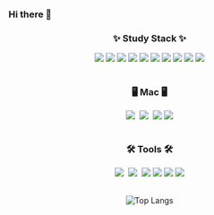 ### Hi there 👋
<h3 align="center">✨ Study Stack ✨</h3>
  
<div align="center">
<img src="https://img.shields.io/badge/react-20232a.svg?style=for-the-badge&logo=react&logoColor=61DAFB" />
<img flex src="https://img.shields.io/badge/vuejs-%2335495e.svg?style=for-the-badge&logo=vuedotjs&logoColor=%234FC08D" />
<img flex src="https://img.shields.io/badge/mysql-4479A1.svg?style=for-the-badge&logo=mysql&logoColor=white" />
<img flex src="https://img.shields.io/badge/tailwindcss-%2338B2AC.svg?style=for-the-badge&logo=tailwind-css&logoColor=white" />  
<img flex src="https://img.shields.io/badge/spring-%236DB33F.svg?style=for-the-badge&logo=spring&logoColor=white" />  
<img src="https://img.shields.io/badge/javascript-F7DF1E.svg?style=for-the-badge&logo=javascript&logoColor=20232a" />
<img src="https://img.shields.io/badge/html5-E34F26.svg?style=for-the-badge&logo=html5&logoColor=white" />
<img src="https://img.shields.io/badge/css3-1572B6.svg?style=for-the-badge&logo=css3&logoColor=white" />
<img src="https://img.shields.io/badge/Next.js-000?logo=nextdotjs&logoColor=fff&style=for-the-badge" />
<img src="https://img.shields.io/badge/docker-%230db7ed.svg?style=for-the-badge&logo=docker&logoColor=white" />


</div>
<br>
<h3 align="center">🖥️ Mac 🖥️</h3>
<div align="center">
<img src="https://img.shields.io/badge/mac%20os-000000?style=for-the-badge&logo=apple&logoColor=white" />&nbsp
<img src="https://img.shields.io/badge/iOS-000000?style=for-the-badge&logo=ios&logoColor=white" />&nbsp
<img src="https://img.shields.io/badge/Xcode-007ACC?style=for-the-badge&logo=Xcode&logoColor=white" />
<img src="https://img.shields.io/badge/Swift-FA7343?style=for-the-badge&logo=swift&logoColor=white" />
</div>

</div>
<br>
<h3 align="center">🛠 Tools 🛠</h3>
<div align="center">
<img src="https://img.shields.io/badge/github-181717.svg?style=for-the-badge&logo=github&logoColor=white" />&nbsp
<img src="https://img.shields.io/badge/Notion-F3F3F3.svg?style=for-the-badge&logo=notion&logoColor=black" />&nbsp
<img src="https://img.shields.io/badge/VSCode-2C2C32.svg?style=for-the-badge&logo=visual-studio-code&logoColor=22ABF3" />
<img src="https://img.shields.io/badge/IntelliJIDEA-000000.svg?style=for-the-badge&logo=intellij-idea&logoColor=white" />
<img src="https://img.shields.io/badge/WebStorm-000000?style=for-the-badge&logo=WebStorm&logoColor=white" />
<img src="https://img.shields.io/badge/Slack-4A154B?style=for-the-badge&logo=slack&logoColor=white" />
</div>
<br>
<div align="center">
 <!-- <h3 align="center">📚 Studying backjoon 📚</h3>-->

<!--![Solved.ac Profile](http://mazassumnida.wtf/api/generate_badge?boj=qwero55)-->

![Top Langs](https://github-readme-stats.vercel.app/api/top-langs/?username=jaeyoon00&layout=compact&theme=highcontrast)
</div>

<!--레이아웃 : Demo(기본 값), compact
스타일 옵션: dark, radical, merko, gruvbox, tokyonight, onedark, cobalt, synthwave, highcontrast, dracula

**jaeyoon00/jaeyoon00** is a ✨ _special_ ✨ repository because its `README.md` (this file) appears on your GitHub profile.

Here are some ideas to get you started:

- 🔭 I’m currently working on ...
- 🌱 I’m currently learning ...
- 👯 I’m looking to collaborate on ...
- 🤔 I’m looking for help with ...
- 💬 Ask me about ...
- 📫 How to reach me: ...
- 😄 Pronouns: ...
- ⚡ Fun fact: ...
-->
